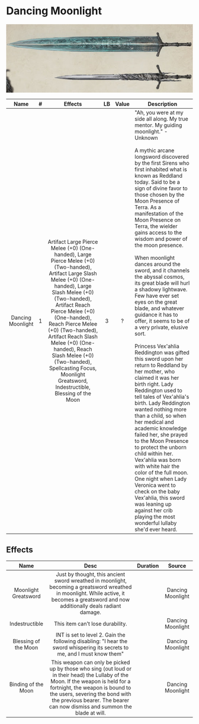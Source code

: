 # Dancing Moonlight

![Copyright](DancingMoonlight.jpg)

|       Name       | # |                                                                                                   Effects                                                                                                   | LB | Value | Description                                                                                                                                                                                                                                                                                                                                                                                                                                                                                                                                                                                                                                                                                                                                                                                                                                                                                                                                                                                                                                                                                                                                                                                                                                                                                                              |
| :---------------: | :-: | :----------------------------------------------------------------------------------------------------------------------------------------------------------------------------------------------------------: | :-: | :---: | ------------------------------------------------------------------------------------------------------------------------------------------------------------------------------------------------------------------------------------------------------------------------------------------------------------------------------------------------------------------------------------------------------------------------------------------------------------------------------------------------------------------------------------------------------------------------------------------------------------------------------------------------------------------------------------------------------------------------------------------------------------------------------------------------------------------------------------------------------------------------------------------------------------------------------------------------------------------------------------------------------------------------------------------------------------------------------------------------------------------------------------------------------------------------------------------------------------------------------------------------------------------------------------------------------------------------ |
| Dancing Moonlight | 1 | Artifact Large Pierce Melee (+0) (One-handed), Large Pierce Melee (+0) (Two-handed), Artifact Large Slash Melee (+0) (One-handed), Large Slash Melee (+0) (Two-handed), Artifact Reach Pierce Melee (+0) (One-handed), Reach Pierce Melee (+0) (Two-handed), Artifact Reach Slash Melee (+0) (One-handed), Reach Slash Melee (+0) (Two-handed), Spellcasting Focus, Moonlight Greatsword, Indestructible, Blessing of the Moon | 3 |   ?   | "Ah, you were at my side all along. My true mentor. My guiding moonlight." - Unknown<br /><br />A mythic arcane longsword discovered by the first Sirens who first inhabited what is known as Reddland today. Said to be a sign of divine favor to those chosen by the Moon Presence of Terra. As a manifestation of the Moon Presence on Terra, the wielder gains access to the wisdom and power of the moon presence.<br /><br />When moonlight dances around the sword, and it channels the abyssal cosmos, its great blade will hurl a shadowy lightwave. Few have ever set eyes on the great blade, and whatever guidance it has to offer, it seems to be of a very private, elusive sort.<br /><br />Princess Vex'ahlia Reddington was gifted this sword upon her return to Reddland by her mother, who claimed it was her birth right. Lady Reddington used to tell tales of Vex'ahlia's birth. Lady Reddington wanted nothing more than a child, so when her medical and academic knowledge failed her, she prayed to the Moon Presence to protect the unborn child within her. Vex'ahlia was born with white hair the color of the full moon. One night when Lady Veronica went to check on the baby Vex'ahlia, this sword was leaning up against her crib playing the most wonderful lullaby she'd ever heard. |

## Effects

|         Name         |                                                                                                                                          Desc                                                                                                                                          | Duration |      Source      |
| :------------------: | :------------------------------------------------------------------------------------------------------------------------------------------------------------------------------------------------------------------------------------------------------------------------------------: | :------: | :---------------: |
| Moonlight Greatsword |                                                Just by thought, this ancient sword wreathed in moonlight, becoming a greatsword wreathed in moonlight. While active, it becomes a greatsword and now additionally deals radiant damage.                                                |          | Dancing Moonlight |
|    Indestructible    |                                                                                                                            This item can't lose durability.                                                                                                                            |          | Dancing Moonlight |
| Blessing of the Moon |                                                                              INT is set to level 2. Gain the following disabling: "I hear the sword whispering its secrets to me, and I must know them"                                                                              |          | Dancing Moonlight |
| Binding of the Moon | This weapon can only be picked up by those who sing (out loud or in their head) the Lullaby of the Moon. If the weapon is held for a fortnight, the weapon is bound to the users, severing the bond with the previous bearer. The bearer can now dismiss and summon the blade at will. |          | Dancing Moonlight |
